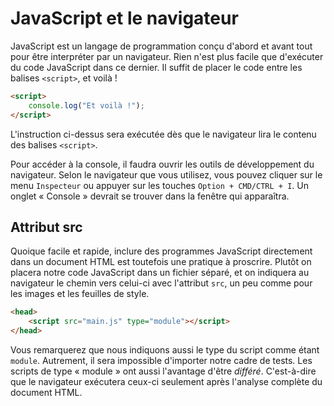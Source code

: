 # JavaScript et le navigateur

JavaScript est un langage de programmation conçu d'abord et avant tout
pour être interpréter par un navigateur. Rien n'est plus facile que
d'exécuter du code JavaScript dans ce dernier. Il suffit de placer le
code entre les balises `<script>`, et voilà !

```html
<script>
    console.log("Et voilà !");
</script>
```

L'instruction ci-dessus sera exécutée dès que le navigateur lira le
contenu des balises `<script>`.

Pour accéder à la console, il faudra ouvrir les outils de développement
du navigateur. Selon le navigateur que vous utilisez, vous pouvez
cliquer sur le menu `Inspecteur` ou appuyer sur les touches `Option +
CMD/CTRL + I`. Un onglet « Console » devrait se trouver dans la fenêtre
qui apparaîtra.

## Attribut src

Quoique facile et rapide, inclure des programmes JavaScript directement
dans un document HTML est toutefois une pratique à proscrire. Plutôt on
placera notre code JavaScript dans un fichier séparé, et on indiquera au
navigateur le chemin vers celui-ci avec l'attribut `src`, un peu comme
pour les images et les feuilles de style.

```html
<head>
    <script src="main.js" type="module"></script>
</head>
```

Vous remarquerez que nous indiquons aussi le type du script comme étant
`module`. Autrement, il sera impossible d'importer notre cadre de tests.
Les scripts de type « module » ont aussi l'avantage d'être *différé*.
C'est-à-dire que le navigateur exécutera ceux-ci seulement après
l'analyse complète du document HTML.

